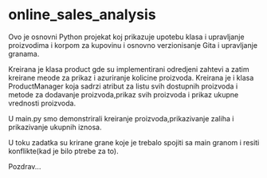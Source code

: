 # online_sales_analysis
Ovo je osnovni Python projekat koj prikazuje upotebu klasa i upravljanje proizvodima i korpom za kupovinu i osnovno verzionisanje Gita i upravljanje granama.

Kreirana je klasa product gde su implementirani odredjeni zahtevi a zatim kreirane meode za prikaz i azuriranje kolicine proizvoda.
Kreirana je i klasa ProductManager koja sadrzi atribut za listu svih dostupnih proizvoda i metode za dodavanje proizvoda,prikaz svih proizvoda i prikaz ukupne vrednosti proizvoda.

U main.py smo demonstrirali kreiranje proizvoda,prikazivanje zaliha i prikazivanje ukupnih iznosa. 

U toku zadatka su krirane grane koje je trebalo spojiti sa main granom i resiti konflikte(kad je bilo ptrebe za to).


Pozdrav...

